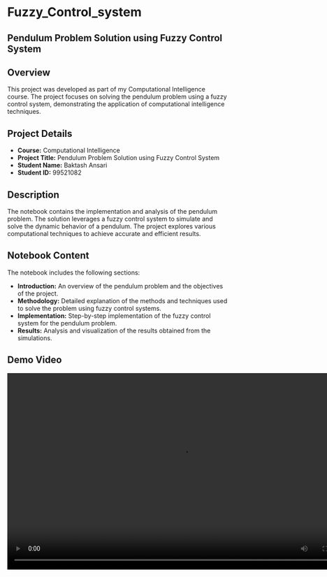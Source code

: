 # Fuzzy_Control_system
## Pendulum Problem Solution using Fuzzy Control System

## Overview
This project was developed as part of my Computational Intelligence course. The project focuses on solving the pendulum problem using a fuzzy control system, demonstrating the application of computational intelligence techniques.

## Project Details
- **Course:** Computational Intelligence
- **Project Title:** Pendulum Problem Solution using Fuzzy Control System
- **Student Name:** Baktash Ansari
- **Student ID:** 99521082

## Description
The notebook contains the implementation and analysis of the pendulum problem. The solution leverages a fuzzy control system to simulate and solve the dynamic behavior of a pendulum. The project explores various computational techniques to achieve accurate and efficient results.

## Notebook Content
The notebook includes the following sections:

- **Introduction:** An overview of the pendulum problem and the objectives of the project.
- **Methodology:** Detailed explanation of the methods and techniques used to solve the problem using fuzzy control systems.
- **Implementation:** Step-by-step implementation of the fuzzy control system for the pendulum problem.
- **Results:** Analysis and visualization of the results obtained from the simulations.

## Demo Video

<video width="800" height="450" controls>
  <source src="./Demo_Video.mkv" type="video/x-matroska">
  Your browser does not support the video tag.
</video>
